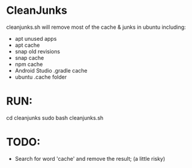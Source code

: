 # CleanJunks
cleanjunks.sh will remove most of the cache & junks in ubuntu including:
* apt unused apps
* apt cache
* snap old revisions
* snap cache
* npm cache
* Android Studio .gradle cache
* ubuntu .cache folder

# RUN:
cd cleanjunks
sudo bash cleanjunks.sh

# TODO:
* Search for word 'cache' and remove the result; (a little risky)